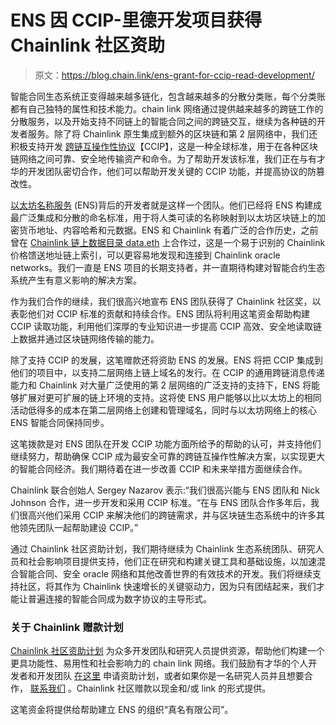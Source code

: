 # ENS 因 CCIP-里德开发项目获得 Chainlink 社区资助

> 原文：<https://blog.chain.link/ens-grant-for-ccip-read-development/>

智能合同生态系统正变得越来越多链化，包含越来越多的分散分类账，每个分类账都有自己独特的属性和技术能力。chain link 网络通过提供越来越多的跨链工作的分散服务，以及开始支持不同链上的智能合同之间的跨链交互，继续为各种链的开发者服务。除了将 Chainlink 原生集成到额外的区块链和第 2 层网络中，我们还积极支持开发 [跨链互操作性协议](https://blog.chain.link/introducing-the-cross-chain-interoperability-protocol-ccip/)【CCIP】，这是一种全球标准，用于在各种区块链网络之间可靠、安全地传输资产和命令。为了帮助开发该标准，我们正在与有才华的开发团队密切合作，他们可以帮助开发关键的 CCIP 功能，并提高协议的防篡改性。

[以太坊名称服务](https://ens.domains/) (ENS)背后的开发者就是这样一个团队。他们已经将 ENS 构建成最广泛集成和分散的命名标准，用于将人类可读的名称映射到以太坊区块链上的加密货币地址、内容哈希和元数据。ENS 和 Chainlink 有着广泛的合作历史，之前曾在 [Chainlink 链上数据目录 data.eth](https://blog.chain.link/introducing-the-chainlink-on-chain-data-directory/) 上合作过，这是一个易于识别的 Chainlink 价格馈送地址链上索引，可以更容易地发现和连接到 Chainlink oracle networks。我们一直是 ENS 项目的长期支持者，并一直期待构建对智能合约生态系统产生有意义影响的解决方案。

作为我们合作的继续，我们很高兴地宣布 ENS 团队获得了 Chainlink 社区奖，以表彰他们对 CCIP 标准的贡献和持续合作。ENS 团队将利用这笔资金帮助构建 CCIP 读取功能，利用他们深厚的专业知识进一步提高 CCIP 高效、安全地读取链上数据并通过区块链网络传输的能力。

除了支持 CCIP 的发展，这笔赠款还将资助 ENS 的发展。ENS 将把 CCIP 集成到他们的项目中，以支持二层网络上链上域名的发行。在 CCIP 的通用跨链消息传递能力和 Chainlink 对大量广泛使用的第 2 层网络的广泛支持的支持下，ENS 将能够扩展对更可扩展的链上环境的支持。这将使 ENS 用户能够以比以太坊上的相同活动低得多的成本在第二层网络上创建和管理域名，同时与以太坊网络上的核心 ENS 智能合同保持同步。

这笔拨款是对 ENS 团队在开发 CCIP 功能方面所给予的帮助的认可，并支持他们继续努力，帮助确保 CCIP 成为最安全可靠的跨链互操作性解决方案，以实现更大的智能合同经济。我们期待着在进一步改善 CCIP 和未来举措方面继续合作。

Chainlink 联合创始人 Sergey Nazarov 表示:“我们很高兴能与 ENS 团队和 Nick Johnson 合作，进一步开发和采用 CCIP 标准。“在与 ENS 团队合作多年后，我们很高兴他们采用 CCIP 来解决他们的跨链需求，并与区块链生态系统中的许多其他领先团队一起帮助建设 CCIP。”

通过 Chainlink 社区资助计划，我们期待继续为 Chainlink 生态系统团队、研究人员和社会影响项目提供支持，他们正在研究和构建关键工具和基础设施，以加速混合智能合同、安全 oracle 网络和其他改善世界的有效技术的开发。我们将继续支持社区，将其作为 Chainlink 快速增长的关键驱动力，因为只有团结起来，我们才能让普遍连接的智能合同成为数字协议的主导形式。

### 关于 Chainlink 赠款计划

[Chainlink 社区资助计划](https://blog.chain.link/introducing-the-chainlink-community-grant-program/) 为众多开发团队和研究人员提供资源，帮助他们构建一个更具功能性、易用性和社会影响力的 chain link 网络。我们鼓励有才华的个人开发者和开发团队 [在这里](https://chainlinkgrants.typeform.com/to/efEbsq) 申请资助计划，或者如果你是一名研究人员并且想要合作， [联系我们](/cdn-cgi/l/email-protection#6f1d0a1c0a0e1d0c072f0c070e060103060104030e0d1c410c0002) 。Chainlink 社区赠款以现金和/或 link 的形式提供。

这笔资金将提供给帮助建立 ENS 的组织“真名有限公司”。